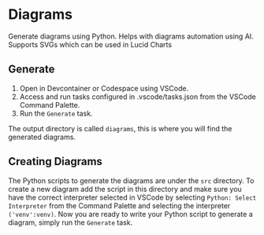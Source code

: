 # Diagrams
Generate diagrams using Python. Helps with diagrams automation using AI. Supports SVGs which can be used in Lucid Charts

## Generate
1. Open in Devcontainer or Codespace using VSCode.
2. Access and run tasks configured in .vscode/tasks.json from the VSCode Command Palette.
3. Run the `Generate` task.

The output directory is called `diagrams`, this is where you will find the generated diagrams.

## Creating Diagrams
The Python scripts to generate the diagrams are under the `src` directory. To create a new diagram add the script in this directory and make sure you have the correct interpreter selected in VSCode by selecting `Python: Select Interpreter` from the Command Palette and selecting the interpreter `('venv':venv)`. Now you are ready to write your Python script to generate a diagram, simply run the `Generate` task.